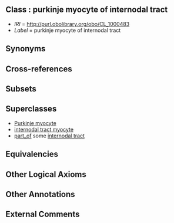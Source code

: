 
## Class : purkinje myocyte of internodal tract

 * *IRI* = http://purl.obolibrary.org/obo/CL_1000483
 * *Label* = purkinje myocyte of internodal tract

## Synonyms


## Cross-references


## Subsets


## Superclasses

 * [Purkinje myocyte](../../CL/68/CL_0002068.md)
 * [internodal tract myocyte](../../CL/96/CL_0002096.md)
 * [part_of](../../BFO/50/BFO_0000050.md) some [internodal tract](../../UBERON/66/UBERON_0009966.md)

## Equivalencies


## Other Logical Axioms


## Other Annotations


## External Comments


